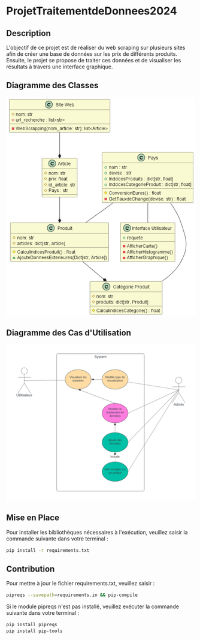 # ProjetTraitementdeDonnees2024

## Description
L'objectif de ce projet est de réaliser du web scraping sur plusieurs sites afin de créer une base de données sur les prix de différents produits. Ensuite, le projet se propose de traiter ces données et de visualiser les résultats à travers une interface graphique.
## Diagramme des Classes

![Diagramme UML](https://github.com/Sjats/ProjetTraitementdeDonnees2024/blob/main/diagrammes/uml.png)

## Diagramme des Cas d'Utilisation

![Diagramme Cas d'Utilisation](https://github.com/Sjats/ProjetTraitementdeDonnees2024/blob/main/diagrammes/cas_utilisation.png)

## Mise en Place
Pour installer les bibliothèques nécessaires à l'exécution, veuillez saisir la commande suivante dans votre terminal :
```bash
pip install -r requirements.txt
```

## Contribution

Pour mettre à jour le fichier requirements.txt, veuillez saisir :

```bash
pipreqs --savepath=requirements.in && pip-compile
```


Si le module pipreqs n'est pas installé, veuillez exécuter la commande suivante dans votre terminal : 
```bash
pip install pipreqs
pip install pip-tools
```

[def]: \ProjetTraitementdeDonnees2024\diagramme_uml\uml.png?raw=true "uml"